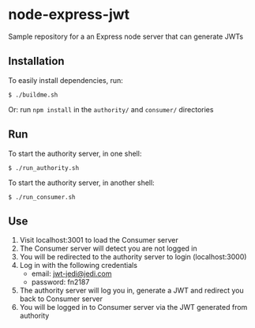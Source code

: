 # node-express-jwt
Sample repository for a an Express node server that can generate JWTs

## Installation

To easily install dependencies, run:
```
$ ./buildme.sh
```

Or: run `npm install` in the `authority/` and `consumer/` directories

## Run
To start the authority server, in one shell:
```
$ ./run_authority.sh
```


To start the authority server, in another shell:
```
$ ./run_consumer.sh
```

## Use

1. Visit localhost:3001 to load the Consumer server
1. The Consumer server will detect you are not logged in
1. You will be redirected to the authority server to login (localhost:3000)
1. Log in with the following credentials
	- email: jwt-jedi@jedi.com
	- password: fn2187
1. The authority server will log you in, generate a JWT and redirect you back to Consumer server
1. You will be logged in to Consumer server via the JWT generated from authority
